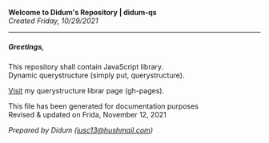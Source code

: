 **Welcome to Didum's Repository | didum-qs**<br/>
*Created Friday, 10/29/2021*

---

##### Greetings,

This repository shall contain JavaScript library.<br/>
Dynamic querystructure (simply put, querystructure).

[Visit](https://isdidum.github.io/didum-qs/) my querystructure librar page (gh-pages).

This file has been generated for documentation purposes<br/>
Revised & updated on Frida, November 12, 2021

*Prepared by Didum*
*(iusc13@hushmail.com)*
